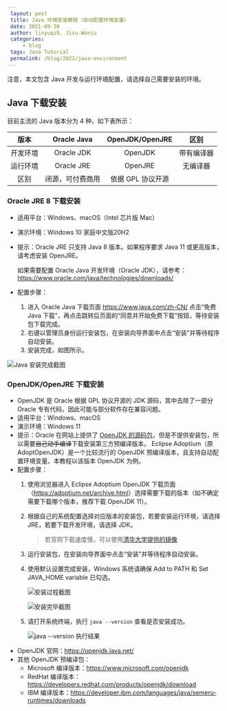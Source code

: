```yaml
---
 layout: post
 title: Java 环境安装教程（自动配置环境变量）
 date: 2021-09-30
 author: linyuqi9, Jisu-Woniu
 categories:
     - blog
 tags: Java Tutorial
 permalink: /blog/2021/java-environment
---
```


注意，本文包含 Java 开发与运行环境配置，请选择自己需要安装的环境。

<!--more-->

## Java 下载安装

目前主流的 Java 版本分为 4 种，如下表所示：

| 版本 | Oracle Java | OpenJDK/OpenJRE | 区别 |
|:--:|:--:|:--:|:--:|
| 开发环境 | Oracle JDK | OpenJDK | 带有编译器 |
| 运行环境 | Oracle JRE | OpenJRE | 无编译器 |
| 区别 | 闭源，可付费商用 | 依据 GPL 协议开源 |  |

### Oracle JRE 8 下载安装

- 适用平台：Windows、macOS（Intel 芯片版 Mac）
- 演示环境：Windows 10 家庭中文版20H2
- 提示：Oracle JRE 只支持 Java 8 版本。如果程序要求 Java 11 或更高版本，请考虑安装 OpenJRE。

    如果需要配置 Oracle Java 开发环境（Oracle JDK），请参考：<https://www.oracle.com/java/technologies/downloads/>

- 配置步骤：
  1. 进入 Oracle Java 下载页面 <https://www.java.com/zh-CN/> 点击“免费 Java 下载”，再点击跳转后页面的“同意并开始免费下载”按钮，等待安装包下载完成。
  2. 右键以管理员身份运行安装包，在安装向导界面中点击“安装”并等待程序自动安装。
  3. 安装完成，如图所示。

![Java 安装完成截图](/info/assets/img/blog/java-environment/java-1.png)

### OpenJDK/OpenJRE 下载安装

- OpenJDK 是 Oracle 根据 GPL 协议开源的 JDK 源码，其中去除了一部分 Oracle 专有代码，因此可能与部分软件存在兼容问题。
- 适用平台：Windows、macOS
- 演示环境：Windows 11
- 提示：Oracle 在网站上提供了 [OpenJDK 的源码包](https://jdk.java.net/)，但是不提供安装包，所以需要~~自己动手编译~~下载安装第三方预编译版本。
    Eclipse Adoptium（原 AdoptOpenJDK）是一个比较流行的 OpenJDK 预编译版本，且支持自动配置环境变量。本教程以该版本 OpenJDK 为例。
- 配置步骤：
  1. 使用浏览器进入 Eclipse Adoptium OpenJDK 下载页面（<https://adoptium.net/archive.html>）选择需要下载的版本（如不确定需要下载哪个版本，推荐下载 OpenJDK 11）。
  2. 根据自己的系统配置选择对应版本的安装包，若要安装运行环境，请选择 JRE，若要下载开发环境，请选择 JDK。
     > 若官网下载速度慢，可以使用[清华大学提供的镜像](https://mirrors.tuna.tsinghua.edu.cn/AdoptOpenJDK/)
  3. 运行安装包，在安装向导界面中点击“安装”并等待程序自动安装。
  4. 使用默认设置完成安装，Windows 系统请确保 Add to PATH 和 Set JAVA_HOME variable 已勾选。
  
     ![安装过程截图](/info/assets/img/blog/java-environment/java-installation.png)

     ![安装完毕截图](/info/assets/img/blog/java-environment/java-installation-completed.png)

  5. 请打开系统终端，执行 `java --version` 查看是否安装成功。

     ![java --version 执行结果](/info/assets/img/blog/java-environment/java-version.png)
- OpenJDK 官网：<https://openjdk.java.net/>
- 其他 OpenJDK 预编译包：
  - Microsoft 编译版本：<https://www.microsoft.com/openjdk>
  - RedHat 编译版本：<https://developers.redhat.com/products/openjdk/download>
  - IBM 编译版本：<https://developer.ibm.com/languages/java/semeru-runtimes/downloads>

